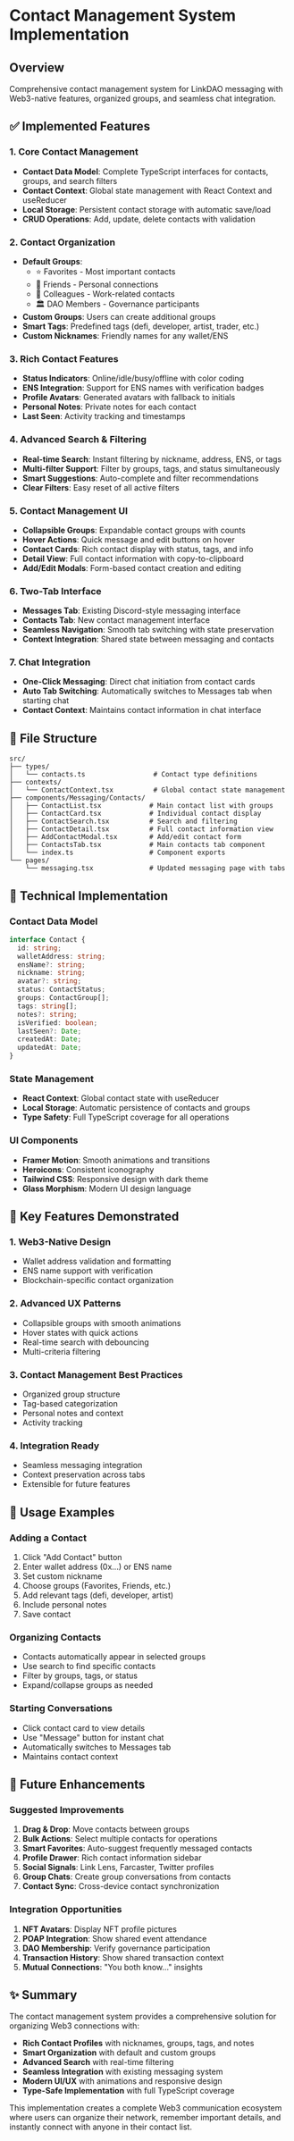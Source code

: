 # Contact Management System Implementation

## Overview
Comprehensive contact management system for LinkDAO messaging with Web3-native features, organized groups, and seamless chat integration.

## ✅ Implemented Features

### 1. Core Contact Management
- **Contact Data Model**: Complete TypeScript interfaces for contacts, groups, and search filters
- **Contact Context**: Global state management with React Context and useReducer
- **Local Storage**: Persistent contact storage with automatic save/load
- **CRUD Operations**: Add, update, delete contacts with validation

### 2. Contact Organization
- **Default Groups**: 
  - ⭐ Favorites - Most important contacts
  - 👥 Friends - Personal connections  
  - 💼 Colleagues - Work-related contacts
  - 🏛️ DAO Members - Governance participants
- **Custom Groups**: Users can create additional groups
- **Smart Tags**: Predefined tags (defi, developer, artist, trader, etc.)
- **Custom Nicknames**: Friendly names for any wallet/ENS

### 3. Rich Contact Features
- **Status Indicators**: Online/idle/busy/offline with color coding
- **ENS Integration**: Support for ENS names with verification badges
- **Profile Avatars**: Generated avatars with fallback to initials
- **Personal Notes**: Private notes for each contact
- **Last Seen**: Activity tracking and timestamps

### 4. Advanced Search & Filtering
- **Real-time Search**: Instant filtering by nickname, address, ENS, or tags
- **Multi-filter Support**: Filter by groups, tags, and status simultaneously
- **Smart Suggestions**: Auto-complete and filter recommendations
- **Clear Filters**: Easy reset of all active filters

### 5. Contact Management UI
- **Collapsible Groups**: Expandable contact groups with counts
- **Hover Actions**: Quick message and edit buttons on hover
- **Contact Cards**: Rich contact display with status, tags, and info
- **Detail View**: Full contact information with copy-to-clipboard
- **Add/Edit Modals**: Form-based contact creation and editing

### 6. Two-Tab Interface
- **Messages Tab**: Existing Discord-style messaging interface
- **Contacts Tab**: New contact management interface
- **Seamless Navigation**: Smooth tab switching with state preservation
- **Context Integration**: Shared state between messaging and contacts

### 7. Chat Integration
- **One-Click Messaging**: Direct chat initiation from contact cards
- **Auto Tab Switching**: Automatically switches to Messages tab when starting chat
- **Contact Context**: Maintains contact information in chat interface

## 📁 File Structure

```
src/
├── types/
│   └── contacts.ts                 # Contact type definitions
├── contexts/
│   └── ContactContext.tsx          # Global contact state management
├── components/Messaging/Contacts/
│   ├── ContactList.tsx            # Main contact list with groups
│   ├── ContactCard.tsx            # Individual contact display
│   ├── ContactSearch.tsx          # Search and filtering
│   ├── ContactDetail.tsx          # Full contact information view
│   ├── AddContactModal.tsx        # Add/edit contact form
│   ├── ContactsTab.tsx            # Main contacts tab component
│   └── index.ts                   # Component exports
└── pages/
    └── messaging.tsx              # Updated messaging page with tabs
```

## 🔧 Technical Implementation

### Contact Data Model
```typescript
interface Contact {
  id: string;
  walletAddress: string;
  ensName?: string;
  nickname: string;
  avatar?: string;
  status: ContactStatus;
  groups: ContactGroup[];
  tags: string[];
  notes?: string;
  isVerified: boolean;
  lastSeen?: Date;
  createdAt: Date;
  updatedAt: Date;
}
```

### State Management
- **React Context**: Global contact state with useReducer
- **Local Storage**: Automatic persistence of contacts and groups
- **Type Safety**: Full TypeScript coverage for all operations

### UI Components
- **Framer Motion**: Smooth animations and transitions
- **Heroicons**: Consistent iconography
- **Tailwind CSS**: Responsive design with dark theme
- **Glass Morphism**: Modern UI design language

## 🚀 Key Features Demonstrated

### 1. Web3-Native Design
- Wallet address validation and formatting
- ENS name support with verification
- Blockchain-specific contact organization

### 2. Advanced UX Patterns
- Collapsible groups with smooth animations
- Hover states with quick actions
- Real-time search with debouncing
- Multi-criteria filtering

### 3. Contact Management Best Practices
- Organized group structure
- Tag-based categorization
- Personal notes and context
- Activity tracking

### 4. Integration Ready
- Seamless messaging integration
- Context preservation across tabs
- Extensible for future features

## 🎯 Usage Examples

### Adding a Contact
1. Click "Add Contact" button
2. Enter wallet address (0x...) or ENS name
3. Set custom nickname
4. Choose groups (Favorites, Friends, etc.)
5. Add relevant tags (defi, developer, artist)
6. Include personal notes
7. Save contact

### Organizing Contacts
- Contacts automatically appear in selected groups
- Use search to find specific contacts
- Filter by groups, tags, or status
- Expand/collapse groups as needed

### Starting Conversations
- Click contact card to view details
- Use "Message" button for instant chat
- Automatically switches to Messages tab
- Maintains contact context

## 🔮 Future Enhancements

### Suggested Improvements
1. **Drag & Drop**: Move contacts between groups
2. **Bulk Actions**: Select multiple contacts for operations
3. **Smart Favorites**: Auto-suggest frequently messaged contacts
4. **Profile Drawer**: Rich contact information sidebar
5. **Social Signals**: Link Lens, Farcaster, Twitter profiles
6. **Group Chats**: Create group conversations from contacts
7. **Contact Sync**: Cross-device contact synchronization

### Integration Opportunities
1. **NFT Avatars**: Display NFT profile pictures
2. **POAP Integration**: Show shared event attendance
3. **DAO Membership**: Verify governance participation
4. **Transaction History**: Show shared transaction context
5. **Mutual Connections**: "You both know..." insights

## ✨ Summary

The contact management system provides a comprehensive solution for organizing Web3 connections with:

- **Rich Contact Profiles** with nicknames, groups, tags, and notes
- **Smart Organization** with default and custom groups
- **Advanced Search** with real-time filtering
- **Seamless Integration** with existing messaging system
- **Modern UI/UX** with animations and responsive design
- **Type-Safe Implementation** with full TypeScript coverage

This implementation creates a complete Web3 communication ecosystem where users can organize their network, remember important details, and instantly connect with anyone in their contact list.